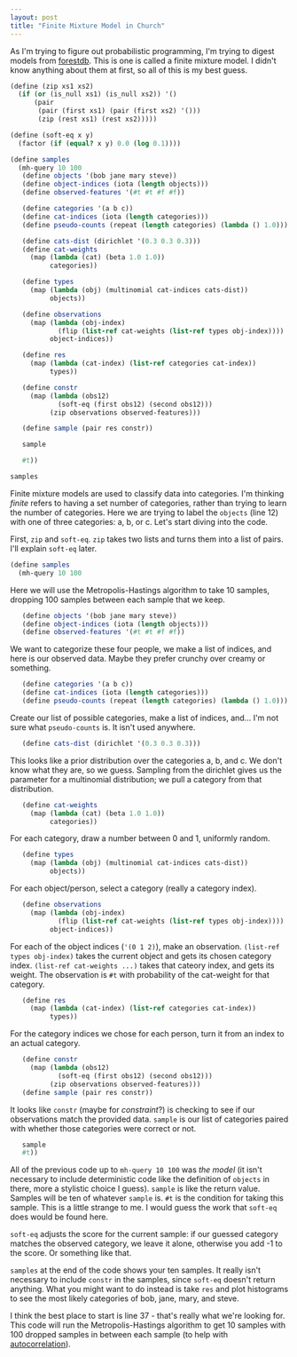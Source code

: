 ```yaml
---
layout: post
title: "Finite Mixture Model in Church"
---
```


As I'm trying to figure out probabilistic programming, I'm trying to digest models from [forestdb](http://forestdb.org/models/finite-mixture.html). This is one is called a finite mixture model. I didn't know anything about them at first, so all of this is my best guess.

```scheme
(define (zip xs1 xs2) 
  (if (or (is_null xs1) (is_null xs2)) '() 
      (pair 
       (pair (first xs1) (pair (first xs2) '()))
       (zip (rest xs1) (rest xs2)))))

(define (soft-eq x y) 
  (factor (if (equal? x y) 0.0 (log 0.1))))

(define samples
  (mh-query 10 100
   (define objects '(bob jane mary steve))
   (define object-indices (iota (length objects)))
   (define observed-features '(#t #t #f #f))

   (define categories '(a b c))
   (define cat-indices (iota (length categories)))
   (define pseudo-counts (repeat (length categories) (lambda () 1.0)))

   (define cats-dist (dirichlet '(0.3 0.3 0.3)))
   (define cat-weights 
     (map (lambda (cat) (beta 1.0 1.0)) 
          categories))

   (define types 
     (map (lambda (obj) (multinomial cat-indices cats-dist)) 
          objects))

   (define observations 
     (map (lambda (obj-index) 
            (flip (list-ref cat-weights (list-ref types obj-index)))) 
          object-indices))

   (define res 
     (map (lambda (cat-index) (list-ref categories cat-index)) 
          types))

   (define constr 
     (map (lambda (obs12) 
            (soft-eq (first obs12) (second obs12))) 
          (zip observations observed-features)))

   (define sample (pair res constr)) 

   sample 

   #t))

samples
```

Finite mixture models are used to classify data into categories. I'm thinking *finite* refers to having a set number of categories, rather than trying to learn the number of categories. Here we are trying to label the `objects` (line 12) with one of three categories: a, b, or c. Let's start diving into the code.

First, `zip` and `soft-eq`. `zip` takes two lists and turns them into a list of pairs. I'll explain `soft-eq` later.

```scheme
(define samples
  (mh-query 10 100
```

Here we will use the Metropolis-Hastings algorithm to take 10 samples, dropping 100 samples between each sample that we keep.

```scheme
   (define objects '(bob jane mary steve))
   (define object-indices (iota (length objects)))
   (define observed-features '(#t #t #f #f))
```

We want to categorize these four people, we make a list of indices, and here is our observed data. Maybe they prefer crunchy over creamy or something.

```scheme
   (define categories '(a b c))
   (define cat-indices (iota (length categories)))
   (define pseudo-counts (repeat (length categories) (lambda () 1.0)))
```

Create our list of possible categories, make a list of indices, and... I'm not sure what `pseudo-counts` is. It isn't used anywhere. 

```scheme
   (define cats-dist (dirichlet '(0.3 0.3 0.3)))
```

This looks like a prior distribution over the categories a, b, and c. We don't know what they are, so we guess. Sampling from the dirichlet gives us the parameter for a multinomial distribution; we pull a category from that distribution.

```scheme
   (define cat-weights 
     (map (lambda (cat) (beta 1.0 1.0)) 
          categories))
```

For each category, draw a number between 0 and 1, uniformly random.

```scheme
   (define types 
     (map (lambda (obj) (multinomial cat-indices cats-dist)) 
          objects))
```

For each object/person, select a category (really a category index).

```scheme
   (define observations 
     (map (lambda (obj-index) 
            (flip (list-ref cat-weights (list-ref types obj-index)))) 
          object-indices))
```

For each of the object indices (`'(0 1 2)`), make an observation. `(list-ref types obj-index)` takes the current object and gets its chosen category index. `(list-ref cat-weights ...)` takes that cateory index, and gets its weight. The observation is `#t` with probability of the cat-weight for that category.

```scheme
   (define res 
     (map (lambda (cat-index) (list-ref categories cat-index)) 
          types))
```

For the category indices we chose for each person, turn it from an index to an actual category.

```scheme  
   (define constr 
     (map (lambda (obs12) 
            (soft-eq (first obs12) (second obs12))) 
          (zip observations observed-features)))
   (define sample (pair res constr)) 
```

It looks like `constr` (maybe for *constraint*?) is checking to see if our observations match the provided data. `sample` is our list of categories paired with whether those categories were correct or not. 


```scheme
   sample 
   #t))
```

All of the previous code up to `mh-query 10 100` was *the model* (it isn't necessary to include deterministic code like the definition of `objects` in there, more a stylistic choice I guess). `sample` is like the return value. Samples will be ten of whatever `sample` is. `#t` is the condition for taking this sample. This is a little strange to me. I would guess the work that `soft-eq` does would be found here.

`soft-eq` adjusts the score for the current sample: if our guessed category matches the observed category, we leave it alone, otherwise you add -1 to the score. Or something like that.  

`samples` at the end of the code shows your ten samples. It really isn't necessary to include `constr` in the samples, since `soft-eq` doesn't return anything. What you might want to do instead is take `res` and plot histograms to see the most likely categories of bob, jane, mary, and steve.

I think the best place to start is line 37 - that's really what we're looking for. This code will run the Metropolis-Hastings algorithm to get 10 samples with 100 dropped samples in between each sample (to help with [autocorrelation](https://en.wikipedia.org/wiki/Autocorrelation)).
